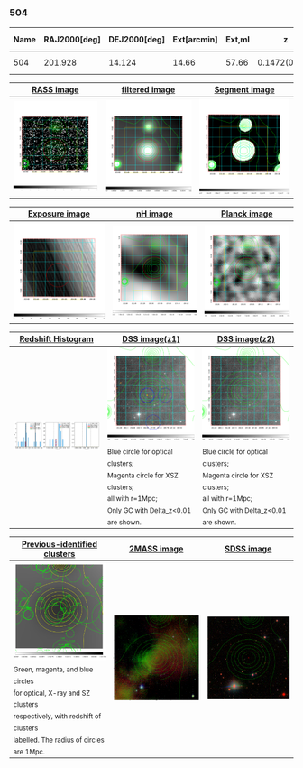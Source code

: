 <div STYLE="page-break-after: always;"></div>

### 504

|Name|RAJ2000[deg]|DEJ2000[deg] |Ext[arcmin]| Ext,ml | z | z_src| C|GC(XSZ,Delta_z<0.01)| GC(OPT,Delta_z<0.01)|GC| R_sig[arcmin] | R500[arcmin] | R500[Mpc]| CRsig[c/s] | CR500[c/s] |L500[1E44 erg/s]|F500[1E-12 erg/s/cm^2]| M500[1E14 Msun]|Tx[keV]|Cnt_sig|Beta|Rc[arcmin]|Comment|Alias|
|---|---|---|---|---|---|------|---|--------|---------|----------|---|---|---|---|---|---|---|---|---|---|---|---|---|---|
|504| 201.928| 14.124| 14.66| 57.66| 0.1472(0.005)| z1, z_opt| S| -| N| N, W| 10.750| 6.043| 0.933| 0.130(0.047)| 0.122(0.044)| 1.402(0.516)| 2.400(0.883)| 2.67(0.48)| 4.11(0.47)| 57.2| 0.837(-0.171+0.117)| 11.629(-2.417+2.347)| -| t529|

|[RASS image](../image/504/504_img.pdf)|[filtered image](../image/504/504_fil.pdf)|[Segment image](../image/504/504_seg.pdf)|
|-------------------|--------------------|-------------------|
| <img src="../image/504/504_img.png" width="300">  | <img src="../image/504/504_fil.png" width="300">   | <img src="../image/504/504_seg.png" width="300">  |

|[Exposure image](../image/504/504_mex.pdf)| [nH image](../image/504/504_nh.pdf)| [Planck image](../image/504/504_p.pdf)|
|-------------------|--------------------|-------------------|
|<img src="../image/504/504_mex.png" width="300">   | <img src="../image/504/504_nh.png" width="300">    | <img src="../image/504/504_p.png" width="300"> |

|[Redshift Histogram](../image/504/504_zg.pdf) | [DSS image(z1)](../image/504/504_dss_z1.pdf)      |  [DSS image(z2)](../image/504/504_dss_z2.pdf)    |
|-------------------|--------------------|-------------------|
|<img src="../image/504/504_zg.png" width="300"> |<img src="../image/504/504_dss_z1.png" width="300"> <sub><br>Blue circle for optical clusters; <br>Magenta circle for XSZ clusters; <br>all with r=1Mpc; <br>Only GC with Delta_z<0.01 are shown. </sub>| <img src="../image/504/504_dss_z2.png" width="300"><sub><br>Blue circle for optical clusters; <br>Magenta circle for XSZ clusters; <br>all with r=1Mpc; <br>Only GC with Delta_z<0.01 are shown. </sub> |

|[Previous-identified clusters](../image/504/504_gc.pdf) | [2MASS image](../image/504/504_2mass.pdf)      |[SDSS image](../image/504/504_sdss.pdf)   |
|-------------------|-------------------|-------------------|
|<img src=../image/504/504_gc.png width="300"> <br><sub>Green, magenta, and blue circles <br>for optical, X-ray and SZ clusters <br>respectively, with redshift of clusters <br>labelled. The radius of circles <br>are 1Mpc.</sub>|<img src="../image/504/504_2mass.png" width="300">  | <img src="../image/504/504_sdss.png" width="300">  |




